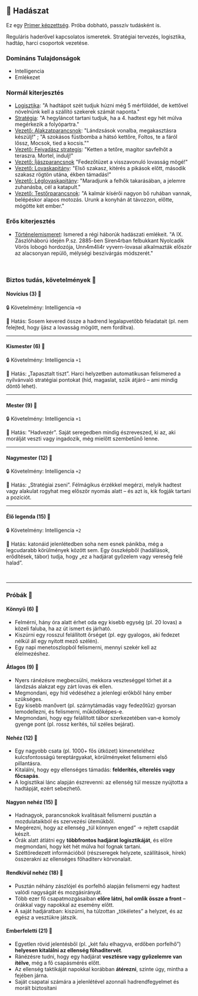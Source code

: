 ## 🔵 Hadászat

Ez egy [Primer képzettség](../017_primer_szekunder_ismeretek.md). Próba dobható, passzív tudásként is.

Reguláris haderővel kapcsolatos ismeretek. Stratégiai tervezés, logisztika, hadtáp, harci csoportok vezetése.

### Domináns Tulajdonságok

- Intelligencia
- Emlékezet

### Normál kiterjesztés

- [Logisztika](../fortelyok.szabad/logisztika.md): "A hadtápot szét tudjuk húzni még 5 mérfölddel, de kettővel növelnünk kell a szállító szekerek számát naponta."
- [Stratégia](../fortelyok.szabad/strategia.md): "A hegyláncot tartani tudjuk, ha a 4. hadtest egy hét múlva megérkezik a folyópartra."
- [Vezető: Alakzatparancsnok](../fortelyok.harci/vezeto_alakzatparancsnok.md): "Lándzsások vonalba, megakasztásra készülj!" ; "A szokásos füstbomba a hátsó kettőre, Foltos, te a fáról lőssz, Mocsok, tied a kocsis.""
- [Vezető: Fejvadász strategis](../fortelyok.harci/vezeto_fejvadasz_strategis.md): "Ketten a tetőre, magitor savfelhőt a teraszra. Mortel, indulj!"
- [Vezető: Íjászparancsnok](../fortelyok.harci/vezeto_ijaszparancsnok.md) "Fedezőtüzet a visszavonuló lovasság mögé!"
- [Vezető: Lovaskapitány](../fortelyok.harci/vezeto_lovaskapitany.md): "Első szakasz, kitérés a pikások előtt, második szakasz rögtön utána, ékben támadás!"
- [Vezető: Léglovaskapitány](../fortelyok.harci/vezeto_leglovaskapitany.md): "Maradjunk a felhők takarásában, a jelemre zuhanásba, cél a katapult."
- [Vezető: Testőrparancsnok](../fortelyok.harci/vezeto_testorparancsnok.md): "A kalmár kísérői nagyon bő ruhában vannak, belépéskor alapos motozás. Urunk a konyhán át távozzon, előtte, mögötte két ember."

### Erős kiterjesztés

- [Történelemismeret](../fortelyok.altalanos/tortenelemismeret.md):  Ismered a régi háborúk hadászati emlékeit. "A IX. Zászlóháború idején P.sz. 2885-ben Siren4rban felbukkant Nyolcadik Vörös lobogó hordozója, Unn4m4li4r vyvern-lovasai alkalmazták először az alacsonyan repülő, mélységi beszivárgás módszerét."

<br />

### Biztos tudás, követelmények 📖

#### Novícius (3) 📖

🔒 Követelmény: Intelligencia `+0`

🌟 Hatás: Sosem kevered össze a hadrend legalapvetőbb feladatait (pl. nem felejted, hogy íjász a lovasság mögött, nem fordítva).

---
#### Kismester (6) 📖

🔒 Követelmény: Intelligencia `+1`

🌟 Hatás: „Tapasztalt tiszt”. Harci helyzetben automatikusan felismered a nyilvánvaló stratégiai pontokat (híd, magaslat, szűk átjáró – ami mindig döntő lehet).

---
#### Mester (9) 📖

🔒 Követelmény: Intelligencia `+1`

🌟 Hatás: "Hadvezér". Saját seregedben mindig észreveszed, ki az, aki morálját veszti vagy ingadozik, még mielőtt szembetűnő lenne.

---
#### Nagymester (12) 📖

🔒 Követelmény:  Intelligencia `+2`

🌟 Hatás: „Stratégiai zseni”. Félmágikus érzékkel megérzi, melyik hadtest vagy alakulat rogyhat meg először nyomás alatt – és azt is, kik fogják tartani a pozíciót.

---
#### Élő legenda (15) 📖

🔒 Követelmény:  Intelligencia `+2`

🌟 Hatás: katonáid jelenlétedben soha nem esnek pánikba, még a legcudarabb körülmények között sem. Egy összképből (hadállások, erődítések, tábor) tudja, hogy „ez a hadjárat győzelem vagy vereség felé halad”. 

<br />

---
### Próbák 🎲

#### Könnyű (6) 🎲 

 - Felmérni, hány óra alatt érhet oda egy kisebb egység (pl. 20 lovas) a közeli faluba, ha az út ismert és járható.
- Kiszúrni egy rosszul felállított őrséget (pl. egy gyalogos, aki fedezet nélkül áll egy nyitott mező szélén).
- Egy napi menetoszlopból felismerni, mennyi szekér kell az élelmezéshez.

#### Átlagos (9) 🎲 

- Nyers ránézésre megbecsülni, mekkora veszteséggel törhet át a lándzsás alakzat egy zárt lovas ék ellen.
- Megmondani, egy híd védéséhez a jelenlegi erőkből hány ember szükséges.
- Egy kisebb manővert (pl. szárnytámadás vagy fedezőtűz) gyorsan lemodellezni, és felismerni, működőképes-e.
- Megmondani, hogy egy felállított tábor szerkezetében van‑e komoly gyenge pont (pl. rossz kerítés, túl széles bejárat).

#### Nehéz (12) 🎲 

- Egy nagyobb csata (pl. 1000+ fős ütközet) kimeneteléhez kulcsfontosságú tereptárgyakat, körülményeket felismerni első pillantásra.
- Kitalálni, hogy egy ellenséges támadás: **felderítés, elterelés vagy főcsapás**.
- A logisztikai lánc alapján észrevenni: az ellenség túl messze nyújtotta a hadtápját, ezért sebezhető.

#### Nagyon nehéz (15) 🎲 

- Hadnagyok, parancsnokok kvalitásait felismerni pusztán a mozdulataikból és szervezési ütemükből.
- Megérezni, hogy az ellenség „túl könnyen enged” → rejtett csapdát készít.
- Órák alatt átlátni egy **többfrontos hadjárat logisztikáját**, és előre megmondani, hogy két hét múlva hol fognak tartani.
- Széttöredezett információból (részseregek helyzete, szállítások, hírek) összerakni az ellenséges főhaditerv körvonalait.

#### Rendkívül nehéz (18) 🎲 

- Pusztán néhány zászlójel és porfelhő alapján felismerni egy hadtest valódi nagyságát és mozgásirányát.
- Több ezer fő csapatmozgásaiban **előre látni, hol omlik össze a front** – órákkal vagy napokkal az esemény előtt.
- A saját hadjáratban: kiszúrni, ha túlzottan „tökéletes” a helyzet, és az egész a vesztükre játszik.

#### Emberfeletti (21) 🎲 

- Egyetlen rövid jelentésből (pl. „két falu elhagyva, erdőben porfelhő”) **helyesen kitalálni az ellenség főhaditervét**.
- Ránézésre tudni, hogy egy hadjárat **vesztésre vagy győzelemre van ítélve**, még a fő csapásmérés előtt.
- Az ellenség taktikáját napokkal korábban **átérezni**, szinte úgy, mintha a fejében járna.
- Saját csapatai számára a jelenlétével azonnali hadrendfegyelmet és morált biztosítani 
